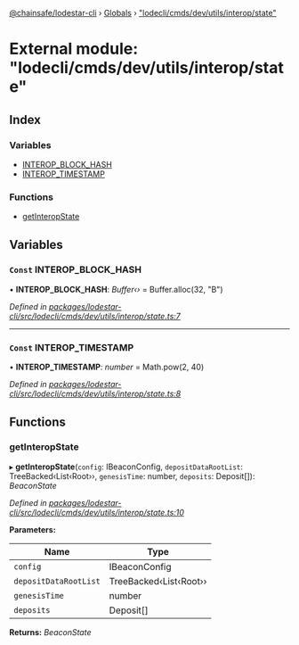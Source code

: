 [@chainsafe/lodestar-cli](../README.md) › [Globals](../globals.md) › ["lodecli/cmds/dev/utils/interop/state"](_lodecli_cmds_dev_utils_interop_state_.md)

# External module: "lodecli/cmds/dev/utils/interop/state"

## Index

### Variables

* [INTEROP_BLOCK_HASH](_lodecli_cmds_dev_utils_interop_state_.md#const-interop_block_hash)
* [INTEROP_TIMESTAMP](_lodecli_cmds_dev_utils_interop_state_.md#const-interop_timestamp)

### Functions

* [getInteropState](_lodecli_cmds_dev_utils_interop_state_.md#getinteropstate)

## Variables

### `Const` INTEROP_BLOCK_HASH

• **INTEROP_BLOCK_HASH**: *Buffer‹›* = Buffer.alloc(32, "B")

*Defined in [packages/lodestar-cli/src/lodecli/cmds/dev/utils/interop/state.ts:7](https://github.com/ChainSafe/lodestar/blob/e2d6cf79d/packages/lodestar-cli/src/lodecli/cmds/dev/utils/interop/state.ts#L7)*

___

### `Const` INTEROP_TIMESTAMP

• **INTEROP_TIMESTAMP**: *number* = Math.pow(2, 40)

*Defined in [packages/lodestar-cli/src/lodecli/cmds/dev/utils/interop/state.ts:8](https://github.com/ChainSafe/lodestar/blob/e2d6cf79d/packages/lodestar-cli/src/lodecli/cmds/dev/utils/interop/state.ts#L8)*

## Functions

###  getInteropState

▸ **getInteropState**(`config`: IBeaconConfig, `depositDataRootList`: TreeBacked‹List‹Root››, `genesisTime`: number, `deposits`: Deposit[]): *BeaconState*

*Defined in [packages/lodestar-cli/src/lodecli/cmds/dev/utils/interop/state.ts:10](https://github.com/ChainSafe/lodestar/blob/e2d6cf79d/packages/lodestar-cli/src/lodecli/cmds/dev/utils/interop/state.ts#L10)*

**Parameters:**

Name | Type |
------ | ------ |
`config` | IBeaconConfig |
`depositDataRootList` | TreeBacked‹List‹Root›› |
`genesisTime` | number |
`deposits` | Deposit[] |

**Returns:** *BeaconState*
